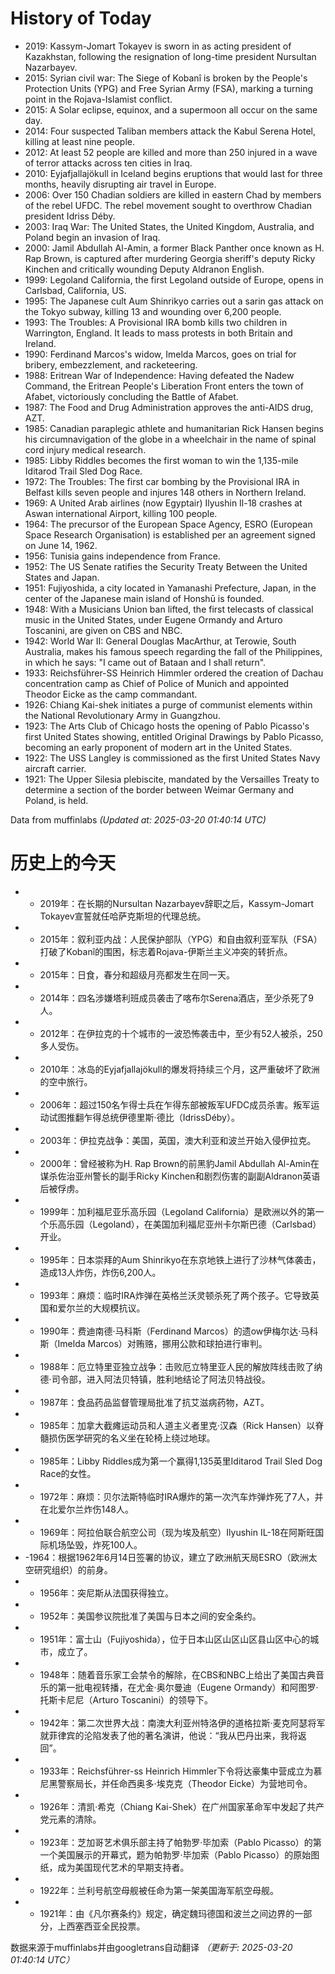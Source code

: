 # History of Today 

- 2019: Kassym-Jomart Tokayev is sworn in as acting president of Kazakhstan, following the resignation of long-time president Nursultan Nazarbayev.
- 2015: Syrian civil war: The Siege of Kobanî is broken by the People's Protection Units (YPG) and Free Syrian Army (FSA), marking a turning point in the Rojava-Islamist conflict.
- 2015: A Solar eclipse, equinox, and a supermoon all occur on the same day.
- 2014: Four suspected Taliban members attack the Kabul Serena Hotel, killing at least nine people.
- 2012: At least 52 people are killed and more than 250 injured in a wave of terror attacks across ten cities in Iraq.
- 2010: Eyjafjallajökull in Iceland begins eruptions that would last for three months, heavily disrupting air travel in Europe.
- 2006: Over 150 Chadian soldiers are killed in eastern Chad by members of the rebel UFDC. The rebel movement sought to overthrow Chadian president Idriss Déby.
- 2003: Iraq War: The United States, the United Kingdom, Australia, and Poland begin an invasion of Iraq.
- 2000: Jamil Abdullah Al-Amin, a former Black Panther once known as H. Rap Brown, is captured after murdering Georgia sheriff's deputy Ricky Kinchen and critically wounding Deputy Aldranon English.
- 1999: Legoland California, the first Legoland outside of Europe, opens in Carlsbad, California, US.
- 1995: The Japanese cult Aum Shinrikyo carries out a sarin gas attack on the Tokyo subway, killing 13 and wounding over 6,200 people.
- 1993: The Troubles: A Provisional IRA bomb kills two children in Warrington, England. It leads to mass protests in both Britain and Ireland.
- 1990: Ferdinand Marcos's widow, Imelda Marcos, goes on trial for bribery, embezzlement, and racketeering.
- 1988: Eritrean War of Independence: Having defeated the Nadew Command, the Eritrean People's Liberation Front enters the town of Afabet, victoriously concluding the Battle of Afabet.
- 1987: The Food and Drug Administration approves the anti-AIDS drug, AZT.
- 1985: Canadian paraplegic athlete and humanitarian Rick Hansen begins his circumnavigation of the globe in a wheelchair in the name of spinal cord injury medical research.
- 1985: Libby Riddles becomes the first woman to win the 1,135-mile Iditarod Trail Sled Dog Race.
- 1972: The Troubles: The first car bombing by the Provisional IRA in Belfast kills seven people and injures 148 others in Northern Ireland.
- 1969: A United Arab airlines (now Egyptair) Ilyushin Il-18 crashes at Aswan international Airport, killing 100 people.
- 1964: The precursor of the European Space Agency, ESRO (European Space Research Organisation) is established per an agreement signed on June 14, 1962.
- 1956: Tunisia gains independence from France.
- 1952: The US Senate ratifies the Security Treaty Between the United States and Japan.
- 1951: Fujiyoshida, a city located in Yamanashi Prefecture, Japan, in the center of the Japanese main island of Honshū is founded.
- 1948: With a Musicians Union ban lifted, the first telecasts of classical music in the United States, under Eugene Ormandy and Arturo Toscanini, are given on CBS and NBC.
- 1942: World War II: General Douglas MacArthur, at Terowie, South Australia, makes his famous speech regarding the fall of the Philippines, in which he says: "I came out of Bataan and I shall return".
- 1933: Reichsführer-SS Heinrich Himmler ordered the creation of Dachau concentration camp as Chief of Police of Munich and appointed Theodor Eicke as the camp commandant.
- 1926: Chiang Kai-shek initiates a purge of communist elements within the National Revolutionary Army in Guangzhou.
- 1923: The Arts Club of Chicago hosts the opening of Pablo Picasso's first United States showing, entitled Original Drawings by Pablo Picasso, becoming an early proponent of modern art in the United States.
- 1922: The USS Langley is commissioned as the first United States Navy aircraft carrier.
- 1921: The Upper Silesia plebiscite, mandated by the Versailles Treaty to determine a section of the border between Weimar Germany and Poland, is held.

Data from muffinlabs
*(Updated at: 2025-03-20 01:40:14 UTC)*

# 历史上的今天 

- -  2019年：在长期的Nursultan Nazarbayev辞职之后，Kassym-Jomart Tokayev宣誓就任哈萨克斯坦的代理总统。
- -  2015年：叙利亚内战：人民保护部队（YPG）和自由叙利亚军队（FSA）打破了Kobanî的围困，标志着Rojava-伊斯兰主义冲突的转折点。
- -  2015年：日食，春分和超级月亮都发生在同一天。
- -  2014年：四名涉嫌塔利班成员袭击了喀布尔Serena酒店，至少杀死了9人。
- -  2012年：在伊拉克的十个城市的一波恐怖袭击中，至少有52人被杀，250多人受伤。
- -  2010年：冰岛的Eyjafjallajökull的爆发将持续三个月，这严重破坏了欧洲的空中旅行。
- -  2006年：超过150名乍得士兵在乍得东部被叛军UFDC成员杀害。叛军运动试图推翻乍得总统伊德里斯·德比（IdrissDéby）。
- -  2003年：伊拉克战争：美国，英国，澳大利亚和波兰开始入侵伊拉克。
- -  2000年：曾经被称为H. Rap Brown的前黑豹Jamil Abdullah Al-Amin在谋杀佐治亚州警长的副手Ricky Kinchen和剧烈伤害的副副Aldranon英语后被俘虏。
- -  1999年：加利福尼亚乐高乐园（Legoland California）是欧洲以外的第一个乐高乐园（Legoland），在美国加利福尼亚州卡尔斯巴德（Carlsbad）开业。
- -  1995年：日本崇拜的Aum Shinrikyo在东京地铁上进行了沙林气体袭击，造成13人炸伤，炸伤6,200人。
- -  1993年：麻烦：临时IRA炸弹在英格兰沃灵顿杀死了两个孩子。它导致英国和爱尔兰的大规模抗议。
- -  1990年：费迪南德·马科斯（Ferdinand Marcos）的遗ow伊梅尔达·马科斯（Imelda Marcos）对贿赂，挪用公款和球拍进行审判。
- -  1988年：厄立特里亚独立战争：击败厄立特里亚人民的解放阵线击败了纳德·司令部，进入阿法贝特镇，胜利地结论了阿法贝特战役。
- -  1987年：食品药品监督管理局批准了抗艾滋病药物，AZT。
- -  1985年：加拿大截瘫运动员和人道主义者里克·汉森（Rick Hansen）以脊髓损伤医学研究的名义坐在轮椅上绕过地球。
- -  1985年：Libby Riddles成为第一个赢得1,135英里Iditarod Trail Sled Dog Race的女性。
- -  1972年：麻烦：贝尔法斯特临时IRA爆炸的第一次汽车炸弹炸死了7人，并在北爱尔兰炸伤148人。
- -  1969年：阿拉伯联合航空公司（现为埃及航空）Ilyushin IL-18在阿斯旺国际机场坠毁，炸死100人。
- -1964：根据1962年6月14日签署的协议，建立了欧洲航天局ESRO（欧洲太空研究组织）的前身。
- -  1956年：突尼斯从法国获得独立。
- -  1952年：美国参议院批准了美国与日本之间的安全条约。
- -  1951年：富士山（Fujiyoshida），位于日本山区山区山区县山区中心的城市，成立了。
- -  1948年：随着音乐家工会禁令的解除，在CBS和NBC上给出了美国古典音乐的第一批电视转播，在尤金·奥尔曼迪（Eugene Ormandy）和阿图罗·托斯卡尼尼（Arturo Toscanini）的领导下。
- -  1942年：第二次世界大战：南澳大利亚州特洛伊的道格拉斯·麦克阿瑟将军就菲律宾的沦陷发表了他的著名演讲，他说：“我从巴丹出来，我将返回”。
- -  1933年：Reichsführer-ss Heinrich Himmler下令将达豪集中营成立为慕尼黑警察局长，并任命西奥多·埃克克（Theodor Eicke）为营地司令。
- -  1926年：清凯·希克（Chiang Kai-Shek）在广州国家革命军中发起了共产党元素的清除。
- -  1923年：芝加哥艺术俱乐部主持了帕勃罗·毕加索（Pablo Picasso）的第一个美国展示的开幕式，题为帕勃罗·毕加索（Pablo Picasso）的原始图纸，成为美国现代艺术的早期支持者。
- -  1922年：兰利号航空母舰被任命为第一架美国海军航空母舰。
- -  1921年：由《凡尔赛条约》规定，确定魏玛德国和波兰之间边界的一部分，上西塞西亚全民投票。

数据来源于muffinlabs并由googletrans自动翻译
*（更新于: 2025-03-20 01:40:14 UTC）*